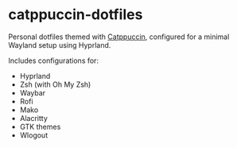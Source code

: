 # catppuccin-dotfiles

Personal dotfiles themed with [Catppuccin](https://catppuccin.com/), configured for a minimal Wayland setup using Hyprland.

Includes configurations for:
- Hyprland
- Zsh (with Oh My Zsh)
- Waybar
- Rofi
- Mako
- Alacritty
- GTK themes
- Wlogout
